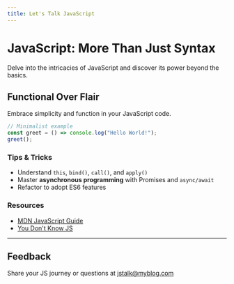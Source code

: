 ```yaml
---
title: Let's Talk JavaScript
---
```


# JavaScript: More Than Just Syntax

Delve into the intricacies of JavaScript and discover its power beyond the basics.

## Functional Over Flair

Embrace simplicity and function in your JavaScript code.

```javascript
// Minimalist example
const greet = () => console.log("Hello World!");
greet();
```

### Tips & Tricks

- Understand `this`, `bind()`, `call()`, and `apply()`
- Master **asynchronous programming** with Promises and `async/await`
- Refactor to adopt ES6 features

### Resources

- [MDN JavaScript Guide](https://developer.mozilla.org/en-US/docs/Web/JavaScript/Guide)
- [You Don't Know JS](https://github.com/getify/You-Dont-Know-JS)

---

## Feedback

Share your JS journey or questions at [jstalk@myblog.com](mailto:jstalk@myblog.com)
